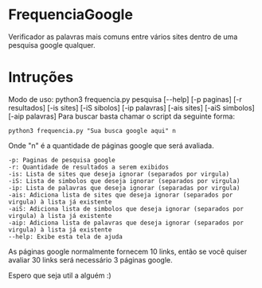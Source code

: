 # FrequenciaGoogle
Verificador as palavras mais comuns entre vários sites dentro de uma pesquisa google qualquer.

# Intruções
Modo de uso:
    python3 frequencia.py pesquisa [--help] [-p paginas] [-r resultados] [-is sites] [-iS sibolos] [-ip palavras] [-ais sites] [-aiS simbolos] [-aip palavras]
Para buscar basta chamar o script da seguinte forma:

	python3 frequencia.py "Sua busca google aqui" n

Onde "n" é a quantidade de páginas google que será avaliada.

    -p: Paginas de pesquisa google
    -r: Quantidade de resultados a serem exibidos
    -is: Lista de sites que deseja ignorar (separados por virgula)
    -iS: Lista de simbolos que deseja ignorar (separados por virgula)
    -ip: Lista de palavras que deseja ignorar (separadas por virgula)
    -ais: Adiciona lista de sites que deseja ignorar (separados por virgula) à lista já existente
    -aiS: Adiciona lista de simbolos que deseja ignorar (separados por virgula) à lista já existente
    -aip: Adiciona lista de palavras que deseja ignorar (separados por virgula) à lista já existente
    --help: Exibe esta tela de ajuda

As páginas google normalmente fornecem 10 links, então se você quiser avaliar 30 links será necessário 3 páginas google.

Espero que seja util a alguém :)
